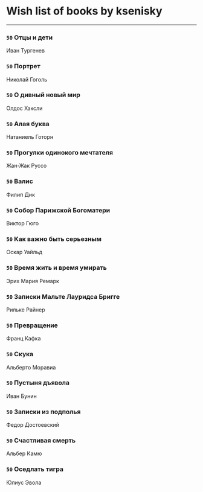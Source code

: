 # Wish list of books by ksenisky
---

### `50` Отцы и дети
Иван Тургенев

### `50` Портрет
Николай Гоголь

### `50` О дивный новый мир
Олдос Хаксли

### `50` Алая буква
Натаниель Готорн

### `50` Прогулки одинокого мечтателя
Жан-Жак Руссо

### `50` Валис
Филип Дик

### `50` Собор Парижской Богоматери
Виктор Гюго

### `50` Как важно быть серьезным
Оскар Уайльд

### `50` Время жить и время умирать
Эрих Мария Ремарк

### `50` Записки Мальте Лауридса Бригге
Рильке Райнер

### `50` Превращение
Франц Кафка

### `50` Скука
Альберто Моравиа

### `50` Пустыня дъявола
Иван Бунин

### `50` Записки из подполья
Федор Достоевский

### `50` Счастливая смерть
Альбер Камю

### `50` Оседлать тигра
Юлиус Эвола

